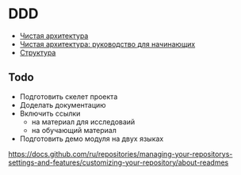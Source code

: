 # DDD

* [Чистая архитектура](./clean-arch.md)
* [Чистая архитектура: руководство для начинающих](./clean-arch2.md)
* [Структура](./skeleton.md)

## Todo

* Подготовить скелет проекта
* Доделать документацию
* Включить ссылки 
    * на материал для исследоваий
    * на обучающий материал
* Подготовить демо модуля на двух языках



https://docs.github.com/ru/repositories/managing-your-repositorys-settings-and-features/customizing-your-repository/about-readmes

